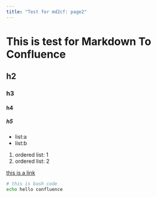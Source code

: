 ```yaml
---
title: "Test for md2cf: page2"
---
```

# This is test for Markdown To Confluence

## h2

### h3

#### h4

##### h5

- list:a
- list:b

1. ordered list: 1
2. ordered list: 2

[this is a link](#)

```bash
# this is bash code
echo hello confluence
```

